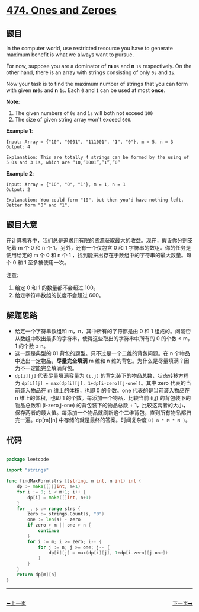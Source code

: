 # [474. Ones and Zeroes](https://leetcode.com/problems/ones-and-zeroes/)


## 题目

In the computer world, use restricted resource you have to generate maximum benefit is what we always want to pursue.

For now, suppose you are a dominator of **m** `0s` and **n** `1s` respectively. On the other hand, there is an array with strings consisting of only `0s` and `1s`.

Now your task is to find the maximum number of strings that you can form with given **m**`0s` and **n** `1s`. Each `0` and `1` can be used at most **once**.

**Note**:

1. The given numbers of `0s` and `1s` will both not exceed `100`
2. The size of given string array won't exceed `600`.

**Example 1**:

    Input: Array = {"10", "0001", "111001", "1", "0"}, m = 5, n = 3
    Output: 4
    
    Explanation: This are totally 4 strings can be formed by the using of 5 0s and 3 1s, which are “10,”0001”,”1”,”0”

**Example 2**:

    Input: Array = {"10", "0", "1"}, m = 1, n = 1
    Output: 2
    
    Explanation: You could form "10", but then you'd have nothing left. Better form "0" and "1".


## 题目大意

在计算机界中，我们总是追求用有限的资源获取最大的收益。现在，假设你分别支配着 m 个 0 和 n 个 1。另外，还有一个仅包含 0 和 1 字符串的数组。你的任务是使用给定的 m 个 0 和 n 个 1 ，找到能拼出存在于数组中的字符串的最大数量。每个 0 和 1 至多被使用一次。

注意:

1. 给定 0 和 1 的数量都不会超过 100。
2. 给定字符串数组的长度不会超过 600。



## 解题思路

- 给定一个字符串数组和 m，n，其中所有的字符都是由 0 和 1 组成的。问能否从数组中取出最多的字符串，使得这些取出的字符串中所有的 0 的个数 ≤ m，1 的个数 ≤ n。
- 这一题是典型的 01 背包的题型。只不过是一个二维的背包问题。在 n 个物品中选出一定物品，**尽量完全填满** m 维和 n 维的背包。为什么是尽量填满？因为不一定能完全填满背包。
- `dp[i][j]` 代表尽量填满容量为 `(i,j)` 的背包装下的物品总数，状态转移方程为 `dp[i][j] = max(dp[i][j], 1+dp[i-zero][j-one])`。其中 zero 代表的当前装入物品在 m 维上的体积，也即 0 的个数。one 代表的是当前装入物品在 n 维上的体积，也即 1 的个数。每添加一个物品，比较当前 (i,j) 的背包装下的物品总数和 (i-zero,j-one) 的背包装下的物品总数 + 1，比较这两者的大小，保存两者的最大值。每添加一个物品就刷新这个二维背包，直到所有物品都扫完一遍。dp[m][n] 中存储的就是最终的答案。时间复杂度 `O( n * M * N )`。


## 代码

```go

package leetcode

import "strings"

func findMaxForm(strs []string, m int, n int) int {
	dp := make([][]int, m+1)
	for i := 0; i < m+1; i++ {
		dp[i] = make([]int, n+1)
	}
	for _, s := range strs {
		zero := strings.Count(s, "0")
		one := len(s) - zero
		if zero > m || one > n {
			continue
		}
		for i := m; i >= zero; i-- {
			for j := n; j >= one; j-- {
				dp[i][j] = max(dp[i][j], 1+dp[i-zero][j-one])
			}
		}
	}
	return dp[m][n]
}

```


----------------------------------------------
<div style="display: flex;justify-content: space-between;align-items: center;">
<p><a href="https://books.halfrost.com/leetcode/ChapterFour/0400~0499/0473.Matchsticks-to-Square/">⬅️上一页</a></p>
<p><a href="https://books.halfrost.com/leetcode/ChapterFour/0400~0499/0475.Heaters/">下一页➡️</a></p>
</div>
